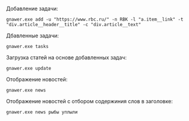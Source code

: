 
Добавление задачи: 
```
gnawer.exe add -u "https://www.rbc.ru/" -n RBK -l "a.item__link" -t "div.article__header__title" -c "div.article__text"

```

Дбавленные задачи: 
```
gnawer.exe tasks

```


Загрузка статей на основе добавленных задач:
```
gnawer.exe update
```

Отображение новостей:
```
gnawer.exe news
```

Отображение новостей с отбором содержиния слов в заголовке:
```
gnawer.exe news рыбы уплыли
```

